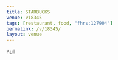 ```yaml
---
title: STARBUCKS
venue: v18345
tags: [restaurant, food, "fhrs:127904"]
permalink: /v/18345/
layout: venue
---
```

null